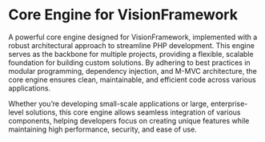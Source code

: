 # Core Engine for VisionFramework
A powerful core engine designed for VisionFramework, implemented with a robust architectural approach to streamline PHP development. This engine serves as the backbone for multiple projects, providing a flexible, scalable foundation for building custom solutions. By adhering to best practices in modular programming, dependency injection, and M-MVC architecture, the core engine ensures clean, maintainable, and efficient code across various applications.

Whether you’re developing small-scale applications or large, enterprise-level solutions, this core engine allows seamless integration of various components, helping developers focus on creating unique features while maintaining high performance, security, and ease of use.
